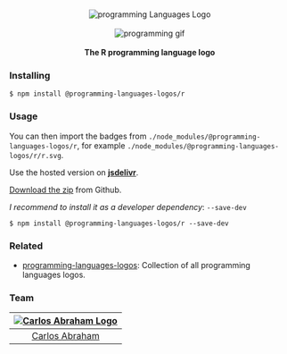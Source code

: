<p align="center">
    <br>
    <img src="https://cdn.jsdelivr.net/npm/@programming-languages-logos/r@0.0.0/r_256x256.png" alt="programming Languages Logo">
    <br>
    <br>
    <img src="https://cdn.abranhe.com/projects/porgramming-languages-logos/logo.svg" alt="programming gif">
    <br>
    <br>
    <b>The R programming language logo</b>
</p>

### Installing

```
$ npm install @programming-languages-logos/r
```

### Usage

You can then import the badges from `./node_modules/@programming-languages-logos/r`, for example `./node_modules/@programming-languages-logos/r/r.svg`.

 Use the hosted version on
 [**jsdelivr**](https://www.jsdelivr.com/package/npm/@programming-languages-logos/r).

[Download the zip](https://github.com/abranhe/programming-languages-logos/releases/latest) from Github.


*I recommend to install it as a developer dependency*:  `--save-dev`

```
$ npm install @programming-languages-logos/r --save-dev
```

### Related

- [programming-languages-logos][all]: Collection of all programming languages logos.

### Team

|[![Carlos Abraham Logo][abranhe-img]][abranhe]|
| :-: |
| [Carlos Abraham][abranhe] |

<!------------- Some links ----------------->
[abranhe]: https://github.com/abranhe
[abranhe-img]: https://avatars3.githubusercontent.com/u/21347264?s=50
[all]: https://github.com/abranhe/programming-languages-logos
